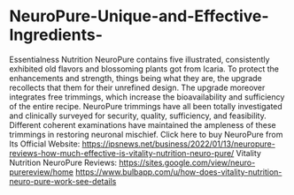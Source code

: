 # NeuroPure-Unique-and-Effective-Ingredients-
Essentialness Nutrition NeuroPure contains five illustrated, consistently exhibited old flavors and blossoming plants got from Icaria. To protect the enhancements and strength, things being what they are, the upgrade recollects that them for their unrefined design. The upgrade moreover integrates free trimmings, which increase the bioavailability and sufficiency of the entire recipe. NeuroPure trimmings have all been totally investigated and clinically surveyed for security, quality, sufficiency, and feasibility. Different coherent examinations have maintained the ampleness of these trimmings in restoring neuronal mischief. Click here to buy NeuroPure from Its Official Website: https://ipsnews.net/business/2022/01/13/neuropure-reviews-how-much-effective-is-vitality-nutrition-neuro-pure/  Vitality Nutrition NeuroPure Reviews: https://sites.google.com/view/neuro-purereview/home  https://www.bulbapp.com/u/how-does-vitality-nutrition-neuro-pure-work-see-details
